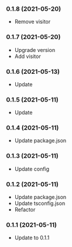 ### **0.1.8** (2021-05-20)  
  
- Remove visitor    
  
### **0.1.7** (2021-05-20)  
  
- Upgrade version  
- Add visitor    
  
### **0.1.6** (2021-05-13)  
  
- Update    
  
### **0.1.5** (2021-05-11)  
  
- Update    
  
### **0.1.4** (2021-05-11)  
  
- Update package.json    
  
### **0.1.3** (2021-05-11)  
  
- Update config    
  
### **0.1.2** (2021-05-11)  
  
- Update package.json  
- Update tsconfig.json  
- Refactor    
  
### **0.1.1** (2021-05-11)  
  
- Update to 0.1.1    
  
